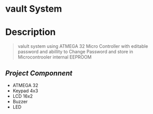 # vault System 
# Description
> valult system using ATMEGA 32 Micro Controller with editable password and abillity to Change Password and store in Microcontrooler internal EEPROOM 
## ***Project Componnent***
* ATMEGA 32
* Keypad 4x3
* LCD 16x2
* Buzzer
* LED





